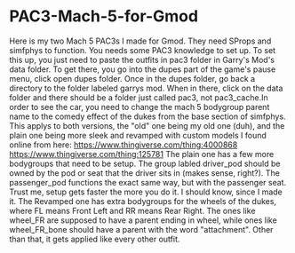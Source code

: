 # PAC3-Mach-5-for-Gmod
Here is my two Mach 5 PAC3s I made for Gmod. They need SProps and simfphys to function. You needs some PAC3 knowledge to set up. To set this up, you just need to paste the outfits in pac3 folder in Garry's Mod's data folder. To get there, you go into the dupes part of the game's pause menu, click open dupes folder. Once in the dupes folder, go back a directory to the folder labeled garrys mod. When in there, click on the data folder and there should be a folder just called pac3, not pac3_cache.In order to see the car, you need to change the mach 5 bodygroup parent name to the comedy effect of the dukes from the base section of simfphys. This applys to both versions, the "old" one being my old one (duh), and the plain one being more sleek and revamped with custom models I found online from here: https://www.thingiverse.com/thing:4000868     https://www.thingiverse.com/thing:125781 The plain one has a few more bodygroups that need to be setup. The group labled driver_pod should be owned by the pod or seat that the driver sits in (makes sense, right?). The passenger_pod functions the exact same way, but with the passenger seat. Trust me, setup gets faster the more you do it. I should know, since I made it.
The Revamped one has extra bodygroups for the wheels of the dukes, where FL means Front Left and RR means Rear Right. The ones like wheel_FR are supposed to have a parent ending in wheel, while ones like wheel_FR_bone should have a parent with the word "attachment". Other than that, it gets applied like every other outfit.
